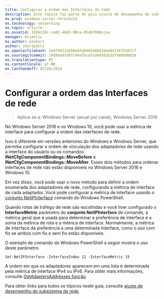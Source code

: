 ```yaml
---
title: Configurar a ordem das Interfaces de rede
description: Este tópico faz parte do guia ajuste de desempenho do subsistema de rede para Windows Server 2016.
ms.prod: windows-server-threshold
ms.technology: networking
ms.topic: article
ms.assetid: 3266328c-ca82-40d2-90ca-854b7088ccaa
manager: brianlic
ms.author: pashort
author: shortpatti
ms.openlocfilehash: 2edf9d312e50a0fd8485e0032dee8413675367cf
ms.sourcegitcommit: 19d9da87d87c9eefbca7a3443d2b1df486b0b010
ms.translationtype: MT
ms.contentlocale: pt-BR
ms.lasthandoff: 03/28/2018
---
```

# <a name="configure-the-order-of-network-interfaces"></a>Configurar a ordem das Interfaces de rede

>Aplica-se a: Windows Server (anual por canal), Windows Server 2016

No Windows Server 2016 e no Windows 10, você pode usar a métrica de interface para configurar a ordem das interfaces de rede.

Isso é diferente em versões anteriores do Windows e Windows Server, que permitia configurar a ordem de vinculação dos adaptadores de rede usando a interface do usuário ou os comandos **INetCfgComponentBindings::MoveBefore** e **INetCfgComponentBindings::MoveAfter**. Esses dois métodos para ordenar interfaces de rede não estão disponíveis no Windows Server 2016 e Windows 10.

Em vez disso, você pode usar o novo método para definir a ordem enumerada dos adaptadores de rede, configurando a métrica de interface de cada adaptador. Você pode configurar a métrica de interface usando o [conjunto NetIPInterface](https://docs.microsoft.com/en-us/powershell/module/nettcpip/set-netipinterface) comando do Windows PowerShell.

Quando rotas de tráfego de rede são escolhidas e você tiver configurado o **InterfaceMetric** parâmetro do **conjunto NetIPInterface** de comando, a métrica geral que é usada para determinar a preferência de interface é a soma da métrica de rota e a métrica de interface. Normalmente, a métrica de interface dá preferência a uma determinada interface, como o uso com fio se ambos com fio e sem fio estão disponíveis.

O exemplo de comando do Windows PowerShell a seguir mostra o uso deste parâmetro.

    Set-NetIPInterface -InterfaceIndex 12 -InterfaceMetric 15

A ordem em que os adaptadores aparecem em uma lista é determinada pela métrica de interface IPv4 ou IPv6.  Para obter mais informações, consulte [GetAdaptersAddresses função](https://msdn.microsoft.com/library/windows/desktop/aa365915%28v=vs.85%29.aspx?f=255&MSPPError=-2147217396).

Para obter links para todos os tópicos neste guia, consulte [ajuste de desempenho do subsistema de rede](net-sub-performance-top.md).
